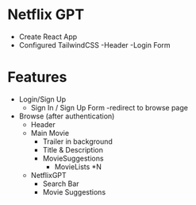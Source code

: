 # Netflix GPT
- Create React App
- Configured TailwindCSS
-Header
-Login Form

# Features
- Login/Sign Up
   - Sign In / Sign Up Form
   -redirect to browse page
- Browse (after authentication)
  - Header
  - Main Movie
      - Trailer in background
      - Title & Description
      - MovieSuggestions
        - MovieLists *N 
  - NetflixGPT
    - Search Bar
    - Movie Suggestions

